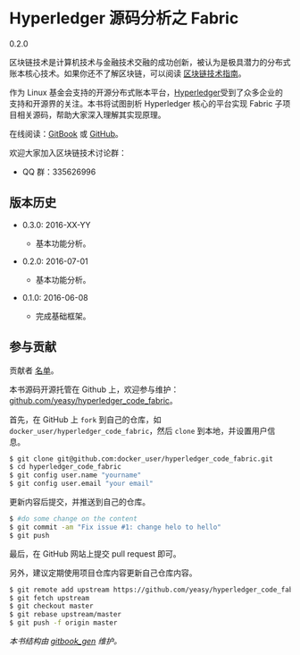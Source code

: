 # Hyperledger 源码分析之 Fabric

0.2.0

区块链技术是计算机技术与金融技术交融的成功创新，被认为是极具潜力的分布式账本核心技术。如果你还不了解区块链，可以阅读 [区块链技术指南](https://www.gitbook.com/book/yeasy/blockchain_guide)。

作为 Linux 基金会支持的开源分布式账本平台，[Hyperledger](https://hyperledger.org)受到了众多企业的支持和开源界的关注。本书将试图剖析 Hyperledger 核心的平台实现 Fabric 子项目相关源码，帮助大家深入理解其实现原理。

在线阅读：[GitBook](https://www.gitbook.com/book/yeasy/hyperledger_code_fabric) 或 [GitHub](https://github.com/yeasy/hyperledger_code_fabric/blob/master/SUMMARY.md)。

欢迎大家加入区块链技术讨论群：

* QQ 群：335626996

## 版本历史

* 0.3.0: 2016-XX-YY
  * 基本功能分析。

* 0.2.0: 2016-07-01
  * 基本功能分析。

* 0.1.0: 2016-06-08
  * 完成基础框架。


## 参与贡献

贡献者 [名单](https://github.com/yeasy/hyperledger_code_fabric/graphs/contributors)。

本书源码开源托管在 Github 上，欢迎参与维护：[github.com\/yeasy\/hyperledger\_code\_fabric](https://github.com/yeasy/hyperledger_code_fabric)。

首先，在 GitHub 上 `fork` 到自己的仓库，如 `docker_user/hyperledger_code_fabric`，然后 `clone` 到本地，并设置用户信息。

```sh
$ git clone git@github.com:docker_user/hyperledger_code_fabric.git
$ cd hyperledger_code_fabric
$ git config user.name "yourname"
$ git config user.email "your email"
```

更新内容后提交，并推送到自己的仓库。

```sh
$ #do some change on the content
$ git commit -am "Fix issue #1: change helo to hello"
$ git push
```

最后，在 GitHub 网站上提交 pull request 即可。

另外，建议定期使用项目仓库内容更新自己仓库内容。

```sh
$ git remote add upstream https://github.com/yeasy/hyperledger_code_fabric
$ git fetch upstream
$ git checkout master
$ git rebase upstream/master
$ git push -f origin master
```

*本书结构由 [gitbook_gen](https://github.com/yeasy/code_snippet/blob/master/python/gitbook_gen.py) 维护。*
